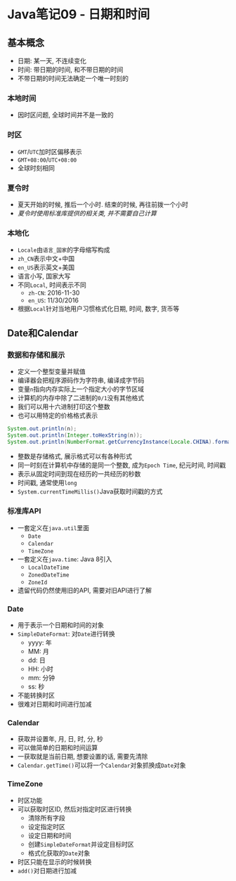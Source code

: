 # Java笔记09 - 日期和时间

## 基本概念

* 日期: 某一天, 不连续变化
* 时间: 带日期的时间, 和不带日期的时间
* 不带日期的时间无法确定一个唯一时刻的

### 本地时间

* 因时区问题, 全球时间并不是一致的

### 时区

* `GMT`/`UTC`加时区偏移表示
* `GMT+08:00`/`UTC+08:00`
* 全球时刻相同

### 夏令时

* 夏天开始的时候, 推后一个小时. 结束的时候, 再往前拨一个小时
* *夏令时使用标准库提供的相关类, 并不需要自己计算*

### 本地化

* `Locale`由`语言_国家`的字母缩写构成
* `zh_CN`表示中文+中国
* `en_US`表示英文+美国
* 语言小写, 国家大写
* 不同`Local`, 时间表示不同
  * `zh-CN`: 2016-11-30
  * `en_US`: 11/30/2016
* 根据`Local`针对当地用户习惯格式化日期, 时间, 数字, 货币等

## Date和Calendar

### 数据和存储和展示

* 定义一个整型变量并赋值
* 编译器会把程序源码作为字符串, 编译成字节码
* 变量`n`指向内存实际上一个指定大小的字节区域
* 计算机的内存中除了二进制的`0/1`没有其他格式
* 我们可以用十六进制打印这个整数
* 也可以用特定的价格格式表示

```java
System.out.println(n);
System.out.println(Integer.toHexString(n));
System.out.println(NumberFormat.getCurrencyInstance(Locale.CHINA).format(n));
```

* 整数是存储格式, 展示格式可以有各种形式
* 同一时刻在计算机中存储的是同一个整数, 成为`Epoch Time`, 纪元时间, 时间戳
* 表示从固定时间到现在经历的一共经历的秒数
* 时间戳, 通常使用`long`
* `System.currentTimeMillis()`Java获取时间戳的方式

### 标准库API

* 一套定义在`java.util`里面
  * `Date`
  * `Calendar`
  * `TimeZone`
* 一套定义在`java.time`: Java 8引入
  * `LocalDateTime`
  * `ZonedDateTime`
  * `ZoneId`
* 遗留代码仍然使用旧的API, 需要对旧API进行了解

### Date

* 用于表示一个日期和时间的对象
* `SimpleDateFormat`: 对`Date`进行转换
  * yyyy: 年
  * MM: 月
  * dd: 日
  * HH: 小时
  * mm: 分钟
  * ss: 秒
* 不能转换时区
* 很难对日期和时间进行加减

### Calendar

* 获取并设置年, 月, 日, 时, 分, 秒
* 可以做简单的日期和时间运算
* 一获取就是当前日期, 想要设置的话, 需要先清除
* `Calendar.getTime()`可以将一个`Calendar`对象抓换成`Date`对象

### TimeZone

* 时区功能
* 可以获取时区ID, 然后对指定时区进行转换
  * 清除所有字段
  * 设定指定时区
  * 设定日期和时间
  * 创建`SimpleDateFormat`并设定目标时区
  * 格式化获取的`Date`对象
* 时区只能在显示的时候转换
* `add()`对日期进行加减
